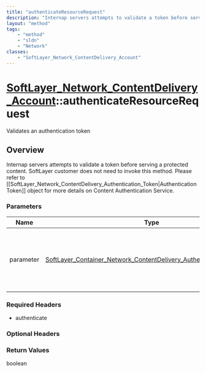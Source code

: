```yaml
---
title: "authenticateResourceRequest"
description: "Internap servers attempts to validate a token before serving a protected content. SoftLayer customer does not need to in... "
layout: "method"
tags:
    - "method"
    - "sldn"
    - "Network"
classes:
    - "SoftLayer_Network_ContentDelivery_Account"
---
```

# [SoftLayer_Network_ContentDelivery_Account](/reference/services/SoftLayer_Network_ContentDelivery_Account)::authenticateResourceRequest

Validates an authentication token


## Overview 
Internap servers attempts to validate a token before serving a protected content. SoftLayer customer does not need to invoke this method.  Please refer to [[SoftLayer_Network_ContentDelivery_Authentication_Token|Authentication Token]] object for more details on Content Authentication Service. 

### Parameters 
|Name | Type | Description |
| --- | --- | --- |
|parameter| <a href='/reference/datatypes/SoftLayer_Container_Network_ContentDelivery_Authentication_Parameter'>SoftLayer_Container_Network_ContentDelivery_Authentication_Parameter </a>| The parameter object contains content authentication token information.|


### Required Headers
* authenticate

### Optional Headers

### Return Values
boolean


